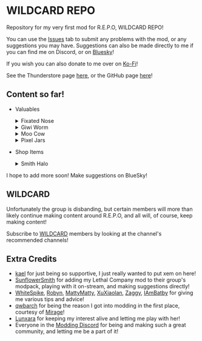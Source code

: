 # WILDCARD REPO

Repository for my very first mod for R.E.P.O, WILDCARD REPO!

You can use the [Issues](https://github.com/TheDebbyCase/REPOWildCardMod/issues) tab to submit any problems with the mod, or any suggestions you may have.
Suggestions can also be made directly to me if you can find me on Discord, or on [Bluesky](https://bsky.app/profile/thedebbycase.bsky.social)!

If you wish you can also donate to me over on [Ko-Fi](https://ko-fi.com/thedebbycase)!

See the Thunderstore page [here](https://thunderstore.io/c/repo/p/deB/WILDCARD_REPO),
or the GitHub page [here](https://github.com/TheDebbyCase/REPOWildCardMod)!

## Content so far!

- Valuables
	<details>
	<summary>Fixated Nose</summary>
	
	Original design by [iamfixated](https://bsky.app/profile/iamfixated.bsky.social),  
	Honk

	![Preview](https://raw.githubusercontent.com/TheDebbyCase/REPOWildCardMod/main/Images/FixatedNosePreview.png)
	
	</details>
	
	<details>
	<summary>Giwi Worm</summary>
	
	Original design by [Giwi](https://www.twitch.tv/giwi),  
	She writhes

	![Preview](https://raw.githubusercontent.com/TheDebbyCase/REPOWildCardMod/main/Images/GiwiWormPreview.png)
	
	</details>

	<details>
	<summary>Moo Cow</summary>
	
	Original design by [kael](https://www.twitch.tv/kael),  
	Don't let it fly away!

	![Preview](https://raw.githubusercontent.com/TheDebbyCase/REPOWildCardMod/main/Images/MooCowPreview.png)
	
	</details>

	<details>
	<summary>Pixel Jars</summary>
	
	Original designs by [kael](https://www.twitch.tv/kael),  
	Tasty...

	![Preview](https://raw.githubusercontent.com/TheDebbyCase/REPOWildCardMod/main/Images/PixelJarPreview.png)
	
	</details>

- Shop Items
	<details>
	<summary>Smith Halo</summary>
	
	Original designs by [kael](https://www.twitch.tv/kael),  
	It may be melting but it still packs a punch

	![Preview](https://raw.githubusercontent.com/TheDebbyCase/REPOWildCardMod/main/Images/SmithHaloPreview.png)
	
	</details>

I hope to add more soon! Make suggestions on BlueSky!

## WILDCARD

Unfortunately the group is disbanding, but certain members will more than likely continue making content around R.E.P.O, and all will, of course, keep making content!

Subscribe to [WILDCARD](https://www.youtube.com/@WILDCARDorg) members by looking at the channel's recommended channels!

## Extra Credits

- [kael](https://bsky.app/profile/kael3.bsky.social) for just being so supportive, I just really wanted to put xem on here!
- [SunflowerSmith](https://www.twitch.tv/sunflowersmith) for adding my Lethal Company mod to their group's modpack, playing with it on-stream, and making suggestions directly!
- [WhiteSpike](https://thunderstore.io/c/lethal-company/p/WhiteSpike), [Robyn](https://thunderstore.io/c/lethal-company/p/Mom_Llama), [MattyMatty](https://thunderstore.io/c/lethal-company/p/mattymatty/), [XuXiaolan](https://thunderstore.io/c/lethal-company/p/XuXiaolan), [Zaggy](https://thunderstore.io/c/lethal-company/p/Zaggy1024), [IAmBatby](https://thunderstore.io/c/lethal-company/p/IAmBatby/) for giving me various tips and advice!
- [qwbarch](https://thunderstore.io/c/lethal-company/p/qwbarch) for being the reason I got into modding in the first place, courtesy of [Mirage](https://thunderstore.io/c/lethal-company/p/qwbarch/Mirage)!
- [Lunxara](https://www.twitch.tv/lunxara) for keeping my interest alive and letting me play with her!
- Everyone in the [Modding Discord](https://discord.gg/lcmod) for being and making such a great community, and letting me be a part of it!